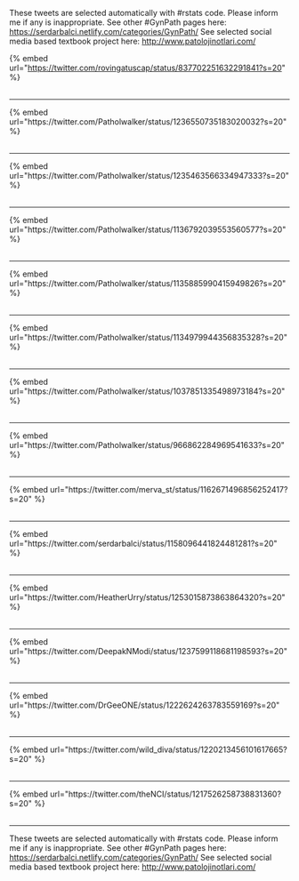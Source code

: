 

These tweets are selected automatically with #rstats code. Please inform me if any is inappropriate.
See other #GynPath pages here: https://serdarbalci.netlify.com/categories/GynPath/ 
See selected social media based textbook project here: http://www.patolojinotlari.com/

{% embed url="https://twitter.com/rovingatuscap/status/837702251632291841?s=20" %}<br>
<br>
<hr>
{% embed url="https://twitter.com/Patholwalker/status/1236550735183020032?s=20" %}<br>
<br>
<hr>
{% embed url="https://twitter.com/Patholwalker/status/1235463566334947333?s=20" %}<br>
<br>
<hr>
{% embed url="https://twitter.com/Patholwalker/status/1136792039553560577?s=20" %}<br>
<br>
<hr>
{% embed url="https://twitter.com/Patholwalker/status/1135885990415949826?s=20" %}<br>
<br>
<hr>
{% embed url="https://twitter.com/Patholwalker/status/1134979944356835328?s=20" %}<br>
<br>
<hr>
{% embed url="https://twitter.com/Patholwalker/status/1037851335498973184?s=20" %}<br>
<br>
<hr>
{% embed url="https://twitter.com/Patholwalker/status/966862284969541633?s=20" %}<br>
<br>
<hr>
{% embed url="https://twitter.com/merva_st/status/1162671496856252417?s=20" %}<br>
<br>
<hr>
{% embed url="https://twitter.com/serdarbalci/status/1158096441824481281?s=20" %}<br>
<br>
<hr>
{% embed url="https://twitter.com/HeatherUrry/status/1253015873863864320?s=20" %}<br>
<br>
<hr>
{% embed url="https://twitter.com/DeepakNModi/status/1237599118681198593?s=20" %}<br>
<br>
<hr>
{% embed url="https://twitter.com/DrGeeONE/status/1222624263783559169?s=20" %}<br>
<br>
<hr>
{% embed url="https://twitter.com/wild_diva/status/1220213456101617665?s=20" %}<br>
<br>
<hr>
{% embed url="https://twitter.com/theNCI/status/1217526258738831360?s=20" %}<br>
<br>
<hr>


These tweets are selected automatically with #rstats code. Please inform me if any is inappropriate.
See other #GynPath pages here: https://serdarbalci.netlify.com/categories/GynPath/ 
See selected social media based textbook project here: http://www.patolojinotlari.com/
